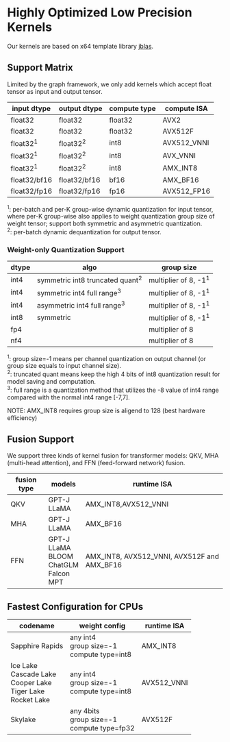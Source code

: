 # Highly Optimized Low Precision Kernels
Our kernels are based on x64 template library [jblas](../../../library/jblas).
## Support Matrix
Limited by the graph framework, we only add kernels which accept float tensor as input and output tensor.

input dtype | output dtype | compute type | compute ISA
--- |---|---|---
float32 | float32 | float32 | AVX2 
float32 | float32 | float32 | AVX512F
float32<sup>1</sup> | float32<sup>2</sup> | int8 | AVX512_VNNI
float32<sup>1</sup> | float32<sup>2</sup> | int8 | AVX_VNNI
float32<sup>1</sup> | float32<sup>2</sup> | int8 | AMX_INT8
float32/bf16 | float32/bf16 | bf16 | AMX_BF16
float32/fp16 | float32/fp16 | fp16 | AVX512_FP16

<sup>1</sup>: per-batch and per-K group-wise dynamic quantization for input tensor, where per-K group-wise also applies to weight quantization
group size of weight tensor; support both symmetric and asymmetric quantization.  
<sup>2</sup>: per-batch dynamic dequantization for output tensor.

### Weight-only Quantization Support
dtype | algo | group size
--- | --- | ---
int4 | symmetric int8 truncated quant<sup>2</sup> | multiplier of 8, -1<sup>1</sup>
int4 | symmetric int4 full range<sup>3</sup> | multiplier of 8, -1<sup>1</sup>
int4 | asymmetric int4 full range<sup>3</sup> | multiplier of 8, -1<sup>1</sup>
int8 | symmetric | multiplier of 8, -1<sup>1</sup>
fp4 | | multiplier of 8
nf4 | | multiplier of 8

<sup>1</sup>: group size=-1 means per channel quantization on output channel (or group size equals to input channel size).  
<sup>2</sup>: truncated quant means keep the high 4 bits of int8 quantization result for model saving and computation.  
<sup>3</sup>: full range is a quantization method that utilizes the -8 value of int4 range compared with the normal int4 range [-7,7].  

NOTE: AMX_INT8 requires group size is aligend to 128 (best hardware efficiency)

## Fusion Support
We support three kinds of kernel fusion for transformer models: QKV, MHA (multi-head attention), and FFN (feed-forward network) fusion.  

fusion type | models | runtime ISA
--- | --- | ---
QKV | GPT-J<br>LLaMA | AMX_INT8,AVX512_VNNI
MHA | GPT-J<br>LLaMA | AMX_BF16
FFN | GPT-J<br>LLaMA<br>BLOOM<br>ChatGLM<br>Falcon<br>MPT | AMX_INT8, AVX512_VNNI, AVX512F and AMX_BF16


## Fastest Configuration for CPUs
codename | weight config | runtime ISA  
---|---|---
Sapphire Rapids | any int4<br>group size=-1<br>compute type=int8 | AMX_INT8
Ice Lake<br>Cascade Lake<br>Cooper Lake<br>Tiger Lake<br>Rocket Lake | any int4<br>group size=-1<br>compute type=int8 | AVX512_VNNI
Skylake |  any 4bits<br>group size=-1<br>compute type=fp32 | AVX512F

